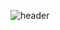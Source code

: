 ![header](https://capsule-render.vercel.app/api?type=cylinder&color=auto&height=300&section=header&text=Hyunsang_Github%20&fontSize=50)
